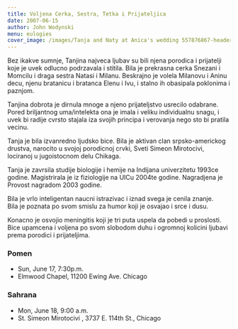 ```yaml
---
title: Voljena Cerka, Sestra, Tetka i Prijateljica
date: 2007-06-15
author: John Wodynski
menu: eulogies
cover_image: /images/Tanja and Naty at Anica's wedding 557876867-header.jpg
---
```


Bez ikakve sumnje, Tanjina najveca ljubav su bili njena porodica i prijatelji
koje je uvek odlucno podrzavala i stitila. Bila je prekrasna cerka Snezani i
Momcilu i draga sestra Natasi i Milanu. Beskrajno je volela Milanovu i Aninu
decu, njenu bratanicu i bratanca Elenu i Ivu, i stalno ih obasipala poklonima
i paznjom.

Tanjina dobrota je dirnula mnoge a njeno prijateljstvo usrecilo odabrane.
Pored briljantnog uma/intelekta ona je imala i veliku individualnu snagu, i
uvek bi radije cvrsto stajala iza svojih principa i verovanja nego sto bi
pratila vecinu.

Tanja je bila izvanredno ljudsko bice. Bila je aktivan clan srpsko-americkog
drustva, narocito u svojoj porodicnoj crvki, Sveti Simeon Mirotocivi,
lociranoj u jugoistocnom delu Chikaga.

Tanja je zavrsila studije biologije i hemije na Indijana univerzitetu 1993ce
godine. Magistrirala je iz fiziologije na UICu 2004te godine. Nagradjena je
Provost nagradom 2003 godine.

Bila je vrlo inteligentan naucni istrazivac i iznad svega je cenila znanje.  
Bila je poznata po svom smislu za humor koji je osvajao i srce i dusu.

Konacno je osvojio meningitis koji je tri puta uspela da pobedi u proslosti.  
Bice upamcena i voljena po svom slobodom duhu i ogromnoj kolicini ljubavi
prema porodici i prijateljima.

### Pomen

  * Sun, June 17, 7:30p.m.
  * Elmwood Chapel, 11200 Ewing Ave. Chicago

### Sahrana

  * Mon, June 18, 9:00 a.m.
  * St. Simeon Mirotocivi , 3737 E. 114th St., Chicago

